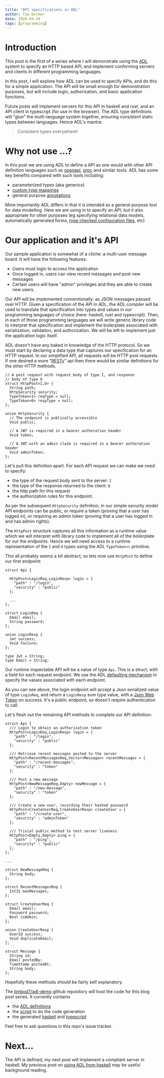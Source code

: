 ```yaml
---
title: "API specifications in ADL"
author: Tim Docker
date: 2020-04-24
tags: [programming]
---
```


# Introduction

This post is the first of a series where I will demonstrate using the
[ADL][adl] system to specify an HTTP based API, and implement conforming
servers and clients in different programming languages.

In this post, I will explore how ADL can be used to specify APIs,
and do this for a simple application. The API will be small enough for
demonstration purposes, but will include login, authorization, and basic
application functions.

Future posts will implement servers for this API in haskell and rust, and an
API client in typescript (for use in the browser). The ADL type definitions
will "glue" the multi-language system together, ensuring consistent static types
between languages. Hence ADL's mantra:

> Consistent types everywhere!

# Why not use ...?

In this post we are using ADL to define a API as one would with other
API definition languages such as [openapi][], [grpc][] and similar tools.
ADL has some key benefits compared with such tools including:

* parameterized types (aka generics)
* [custom type mappings][customtypes]
* general purpose [annotations][]

More importantly ADL differs in that it is intended as a general purpose
tool for data modelling. Here we are using in to specify an API, but
it also appropriate for other purposes (eg specifying relational data
models, automatically generated forms, [type checked configuration
files][post-adl-configs], etc)

# Our application and it's API

Our sample application is somewhat of a cliche: a multi-user message
board. It will have the following features:

* Users must login to access the application
* Once logged in, users can view recent messages and post new messages
* Certain users will have "admin" privileges and they are able to create new users.

Our API will be implemented conventionally: as JSON messages passed
over HTTP. Given a specification of the API in ADL, the ADL compiler
will be used to translate that specification into types and values
in our programming languages of choice (here: haskell, rust and
typescript). Then, in each of those programming languages we will
write generic library code to interpret that specification and
implement the boilerplate associated with serialization, validation,
and authorization. We will be left to implement just the application
logic itself.

ADL doesn't have any baked in knowledge of the HTTP protocol. So
we must start by declaring a data type that captures our specification
for an HTTP request. In our simplified API, all requests will be HTTP
post requests. If one desired a more "[RESTy][rest]" api then there
would be similar definitions for the other HTTP methods.

```
// A post request with request body of type I, and response
// body of type O
struct HttpPost<I,O> {
  String path;
  HttpSecurity security;
  TypeToken<I> reqType = null;
  TypeToken<O> respType = null;
};

union HttpSecurity {
  // The endpoint is publically accessible
  Void public;

  // A JWT is required in a bearer authoration header
  Void token;

  // A JWT with an admin claim is required in a bearer authoration header
  Void adminToken;
};
```

Let's pull this definition apart. For each API request we can make we
need to specify:

* the type of the request body sent to the server: `I`
* the type of the response returned to the client: `O`
* the http path for this request
* the authorization rules for this endpoint.

As per the subsequent `HttpSecurity` definition, in our simple security model
API endpoints can be public, or require a token (proving that a user has
logged in), or requiring an admin token (proving that a user has logged
in and has admin rights).

The `HttpPost` structure captures all this information as a runtime
value which we will interpret with library code to implement all of the
boilerplate for our the endpoints. Hence we will need access to a
runtime representation of the `I` and `O` types using the ADL `TypeToken<>`
primitive.

This all probably seems a bit abstract, so lets now use `HttpPost` to define
our first endpoint:

```
struct Api {

  HttpPost<LoginReq,LoginResp> login = {
    "path" : "/login",
    "security" : "public"
  };
  
  ...
};

struct LoginReq {
  Email email;
  String password;
};

union LoginResp {
  Jwt success;
  Void failure;
};

type Jwt = String;
type Email = String;
``` 

Our runtime inspectable API will be a value of type `Api`. This is a
struct, with a field for each request endpoint. We use the ADL [defaulting
mechanism][defaults] to specify the values associated with each endpoint.

As you can see above, the login endpoint will accept a Json serialized
value of type `LoginReq`, and return a `LoginResp` sum type value, with
a [Json Web Token][jwt] on success. It's a public endpoint, so doesn't
require authentication to call.

Let's flesh out the remaining API methods to complete our API definition:

```
struct Api {
  /// Login to obtain an authorization token
  HttpPost<LoginReq,LoginResp> login = {
    "path" : "/login",
    "security" : "public"
  };

  /// Retrieve recent messages posted to the server
  HttpPost<RecentMessagesReq,Vector<Message>> recentMessages = {
    "path" : "/recent-messages",
    "security" : "token"
  };

  /// Post a new message
  HttpPost<NewMessageReq,Empty> newMessage = {
    "path" : "/new-message",
    "security" : "token"
  };

  /// Create a new user, recording their hashed password
  HttpPost<CreateUserReq,CreateUserResp> createUser = {
    "path" : "/create-user",
    "security" : "adminToken"
  };

  /// Trivial public method to test server liveness
  HttpPost<Empty,Empty> ping = {
    "path" : "/ping",
    "security" : "public"
  };
};

...

struct NewMessageReq {
  String body;
};

struct RecentMessagesReq {
  Int32 maxMessages;
};

struct CreateUserReq {
  Email email;
  Password password;
  Bool isAdmin;
};

union CreateUserResp {
  UserId success;
  Void duplicateEmail;
};

struct Message {
  String id;
  Email postedBy;
  TimeStamp postedAt;
  String body;
};
```

Hopefully these methods should be fairly self explanatory.

The [timbod7/adl-demo][adl-demo] github repository will host the code
for this blog post series. It currently contains

* the [ADL definitions][mb-adl]
* the [script][mb-adl-gen] to do the code generation
* the generated [haskell][mb-adl-hs] and [typescript][mb-adl-ts]

Feel free to ask questions in this repo's issue tracker.

# Next...

The API is defined, my next post will implement a compliant server in haskell. My
previous post on [using ADL from haskell][using-adl-haskell] may be useful background reading.

[adl]:https://github.com/timbod7/adl
[customtypes]:https://github.com/timbod7/adl/blob/master/docs/backend-haskell.md#custom-types
[annotations]:https://github.com/timbod7/adl/blob/master/docs/language.md#annotations
[defaults]:https://github.com/timbod7/adl/blob/master/docs/language.md#default-values
[openapi]:https://swagger.io/docs/specification/about/
[grpc]:https://grpc.io/
[post-adl-configs]:https://tim.dockerz.net/posts/2019-09-17-hadl-haskell.html
[rest]:https://en.wikipedia.org/wiki/Representational_state_transfer
[jwt]:https://en.wikipedia.org/wiki/JSON_Web_Token
[adl-demo]:https://github.com/timbod7/adl-demo
[mb-adl]:https://github.com/timbod7/adl-demo/tree/master/messageboard-api/adl
[mb-adl-gen]:https://github.com/timbod7/adl-demo/blob/master/messageboard-api/scripts/generate-adl.sh
[mb-adl-hs]:https://github.com/timbod7/adl-demo/tree/master/messageboard-api/haskell/src/ADL
[mb-adl-ts]:https://github.com/timbod7/adl-demo/tree/master/messageboard-api/typescript/src/adl
[using-adl-haskell]:https://tim.dockerz.net/posts/2019-09-17-hadl-haskell.html
